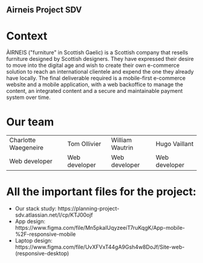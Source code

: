 ## Airneis Project SDV

<h1>Context</h1>
ÀIRNEIS ("furniture" in Scottish Gaelic) is a Scottish company that resells furniture designed by Scottish designers. They have expressed their desire to move into the digital age and wish to create their own e-commerce solution to reach an international clientele and expend the one they already have locally.
The final deliverable required is a mobile-first e-commerce website and a mobile application, with a web backoffice to manage the content, an integrated content and a secure and maintainable payment system over time.

<h1>Our team</h1>
<table>
  <tr>
    <td>Charlotte Waegeneire</td>
    <td>Tom Ollivier</td>
    <td>William Wautrin</td>
    <td>Hugo Vaillant</td>
  </tr>
  <tr>
    <td>Web developer</td>
    <td>Web developer</td>
    <td>Web developer</td>
    <td>Web developer</td>
  </tr>
</table>

<h1>All the important files for the project:</h1>
<ul>
  <li>Our stack study: https://planning-project-sdv.atlassian.net/l/cp/KTJ00ojf</li>
  <li>App design: https://www.figma.com/file/Mn5pkaIUqyzeeiT7ruKqgK/App-mobile-%2F-responsive-mobile</li>
  <li>Laptop design: https://www.figma.com/file/UvXFVxT44gA9Gsh4w8DoJf/Site-web-(responsive-desktop)</li>
</ul>
